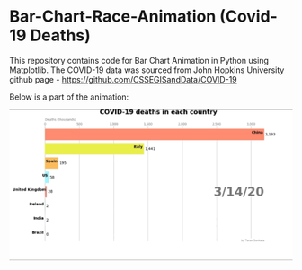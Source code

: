 # Bar-Chart-Race-Animation (Covid-19 Deaths)

This repository contains code for Bar Chart Animation in Python using Matplotlib. 
The COVID-19 data was sourced from John Hopkins University github page - https://github.com/CSSEGISandData/COVID-19

Below is a part of the animation:

![](animated.GIF)
